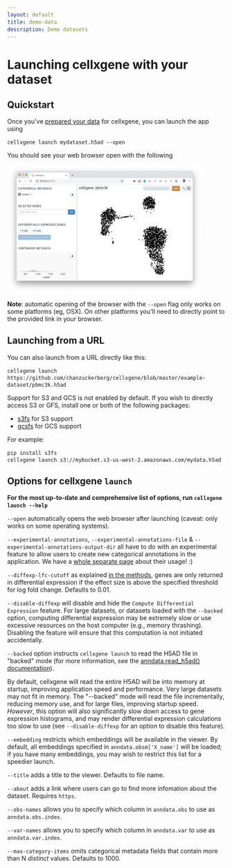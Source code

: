 ```yaml
---
layout: default
title: demo-data
description: Demo datasets
---
```


# Launching cellxgene with your dataset

## Quickstart

Once you've [prepared your data](prepare) for cellxgene, you can launch the app using

```
cellxgene launch mydataset.h5ad --open
```

You should see your web browser open with the following

<img width="450" src="https://raw.githubusercontent.com/chanzuckerberg/cellxgene/master/docs/cellxgene-opening-screenshot.png" pad="50px">

**Note**: automatic opening of the browser with the `--open` flag only works on some platforms (eg, OSX). On other platforms you'll need to directly point to the provided link in your browser.

## Launching from a URL

You can also launch from a URL directly like this:

```
cellxgene launch https://github.com/chanzuckerberg/cellxgene/blob/master/example-dataset/pbmc3k.h5ad
```

Support for S3 and GCS is not enabled by default. If you wish to directly access S3 or GFS, install one or both of the following packages:

- [s3fs](https://s3fs.readthedocs.io/en/latest/) for S3 support
- [gcsfs](https://gcsfs.readthedocs.io/en/latest/) for GCS support

For example:

```
pip install s3fs
cellxgene launch s3://mybucket.s3-us-west-2.amazonaws.com/mydata.h5ad
```

## Options for cellxgene `launch`

**For the most up-to-date and comprehensive list of options, run `cellxgene launch --help`**

`--open` automatically opens the web browser after launching (caveat: only works on some operating systems).

`--experimental-annotations`, `--experimental-annotations-file` & `--experimental-annotations-output-dir` all have to do with an experimental feature to allow users to create new categorical annotations in the application. We have a [whole separate page](annotations) about their usage! :)

`--diffexp-lfc-cutoff` as explained [in the methods](methods), genes are only returned in differential expression if the effect size is above the specified threshold for log fold change. Defaults to 0.01.

`--disable-diffexp` will disable and hide the `Compute Differential Expression` feature.
For large datasets, or datasets loaded with the `--backed` option, computing differential expression may
be extremely slow or use excessive resources on the host computer (e.g., memory thrashing).
Disabling the feature will ensure that this computation is not initiated accidentally.

`--backed` option instructs `cellxgene launch` to read the H5AD file in "backed" mode (for more information, see the
[anndata.read_h5ad() documentation](https://anndata.readthedocs.io/en/latest/anndata.read_h5ad.html#anndata.read_h5ad)).

By default, cellxgene will read the entire H5AD will be into memory at startup, improving application speed and performance.
Very large datasets may not fit in memory. The "--backed" mode will read the file incrementally, reducing memory
use, and for large files, improving startup speed. _However_, this option will also significantly slow
down access to gene expression histograms, and may render differential expression calculations too slow
to use (see `--disable-diffexp` for an option to disable this feature).

`--embedding` restricts which embeddings will be available in the viewer. By default, all embeddings specified in `anndata.obsm['X_name']` will be loaded; if you have many embeddings, you may wish to restrict this list for a speedier launch.

`--title` adds a title to the viewer. Defaults to file name.

`--about` adds a link where users can go to find more infomation about the dataset. Requires `https`.

`--obs-names` allows you to specify which column in `anndata.obs` to use as `anndata.obs.index`.

`--var-names` allows you to specify which column in `anndata.var` to use as `anndata.var.index`.

`--max-category-items` omits categorical metadata fields that contain more than N _distinct_ values. Defaults to 1000.
